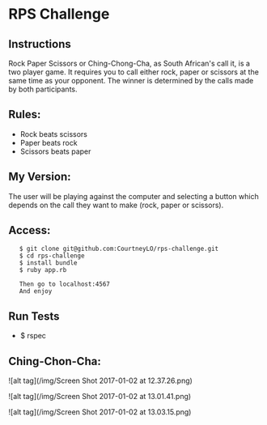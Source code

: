 # RPS Challenge

Instructions
-------

Rock Paper Scissors or Ching-Chong-Cha, as South African's call it, is a two player game. It requires you to call either rock, paper or scissors at the same time as your opponent. The winner is determined by the calls made by both participants.

Rules:
-------

- Rock beats scissors
- Paper beats rock
- Scissors beats paper


My Version:
-------

The user will be playing against the computer and selecting a button which depends on the call they want to make (rock, paper or scissors).

Access:
-------

       $ git clone git@github.com:CourtneyLO/rps-challenge.git
       $ cd rps-challenge
       $ install bundle
       $ ruby app.rb

       Then go to localhost:4567
       And enjoy

Run Tests
---------

- $ rspec


Ching-Chon-Cha:
--------------
![alt tag](/img/Screen Shot 2017-01-02 at 12.37.26.png)

![alt tag](/img/Screen Shot 2017-01-02 at 13.01.41.png)

![alt tag](/img/Screen Shot 2017-01-02 at 13.03.15.png)
